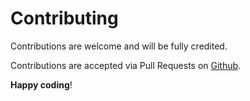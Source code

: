 # Contributing

Contributions are welcome and will be fully credited.

Contributions are accepted via Pull Requests on [Github](https://github.com/zdrojowa/city-module).

**Happy coding**!
